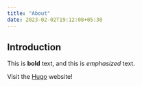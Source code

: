 ```yaml
---
title: "About"
date: 2023-02-02T19:12:08+05:30
---
```


## Introduction

This is **bold** text, and this is *emphasized* text.

Visit the [Hugo](https://gohugo.io) website!